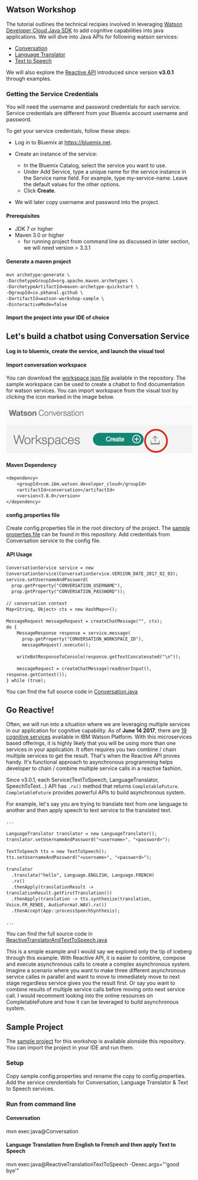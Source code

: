 ## Watson Workshop

The tutorial outlines the technical recipies involved in leveraging [Watson Developer Cloud Java SDK](https://github.com/watson-developer-cloud/java-sdk) to add cognitive capabilities into java applications.
We will dive into Java APIs for following watson services: 
- [Conversation]()
- [Language Translator]()
- [Text to Speech]()

We will also explore the [Reactive API](https://github.com/watson-developer-cloud/java-sdk#introduce-reactive-api-call-for-v301) introduced since version **v3.0.1** through examples.

### Getting the Service Credentials
You will need the username and password credentials for each service. Service credentials are different from your Bluemix account username and password.

To get your service credentials, follow these steps:

- Log in to Bluemix at https://bluemix.net.

- Create an instance of the service:

  - In the Bluemix Catalog, select the service you want to use.
  - Under Add Service, type a unique name for the service instance in the Service name field. For example, type my-service-name. Leave the default values for the other options.
  - Click **Create**.
  
- We will later copy username and password into the project.

#### Prerequisites
- JDK 7 or higher
- Maven 3.0 or higher
  - for running project from command line as discussed in later section, we will need version > 3.3.1

#### Generate a maven project
```
mvn archetype:generate \
-DarchetypeGroupId=org.apache.maven.archetypes \
-DarchetypeArtifactId=maven-archetype-quickstart \
-DgroupId=io.pkhanal.github \
-DartifactId=watson-workshop-sample \
-DinteractiveMode=false
```

#### Import the project into your IDE of choice

## Let's build a chatbot using Conversation Service

#### Log in to bluemix, create the service, and launch the visual tool

#### Import conversation workspace 
You can download the [workspace json file](/data/watson-resource-finder-conversation-workspace.json) available in the repository. The sample workspace can be used to create a chabot to find documentation for watson services. You can import workspace from the visual tool by clicking the icon marked in the image below.

![Import Workspace](/images/import-workspace.png?raw=true "Import Workspace")

#### Maven Dependency
```
<dependency>
	<groupId>com.ibm.watson.developer_cloud</groupId>
	<artifactId>conversation</artifactId>
	<version>3.8.0</version>
</dependency>
```
#### config.properties file
Create config.properties file in the root directory of the project. The [sample properties file](/sample-project/watson-workshop-sample/sample.config.properties) can be found in this repository. Add credentials from Conversation service to the config file.

#### API Usage
```
ConversationService service = new ConversationService(ConversationService.VERSION_DATE_2017_02_03);
service.setUsernameAndPassword(
  prop.getProperty("CONVERSATION_USERNAME"),
  prop.getProperty("CONVERSATION_PASSWORD"));

// conversation context
Map<String, Object> ctx = new HashMap<>();

MessageRequest messageRequest = createChatMessage("", ctx);
do {
    MessageResponse response = service.message(
      prop.getProperty("CONVERSATION_WORKSPACE_ID"),
      messageRequest).execute();

    writeBotResponseToConsole(response.getTextConcatenated("\n"));

    messageRequest = createChatMessage(readUserInput(), response.getContext());
} while (true);

```
You can find the full source code in [Conversation.java](https://github.com/pkhanal/watson-workshop-java/blob/master/sample-project/watson-workshop-sample/src/main/java/io/pkhanal/github/Conversation.java)


## Go Reactive!
Often, we will run into a situation where we are leveraging multiple services in our application for cognitive capability. As of **June 14 2017**, there are [19 cognitive services](https://www.ibm.com/watson/developercloud/services-catalog.html) available in IBM Watson Platform. With this microservices based offerings, it is highly likely that you will be using more than one services in your application. It often requires you two combine / chain multiple services to get the result. That's when the Reactive API proves handy. It's functional approach to asynchronous programming helps developer to chain / combine multiple service calls in a reactive fashion.

Since v3.0.1, each Service(TextToSpeech, LanguageTranslator, SpeechToText...) API has ``.rx()`` method that returns ``CompletableFuture``. ``CompletableFuture`` provides powerful APIs to build asynchronous system.

For example, let's say you are trying to translate text from one language to another and then apply speech to text service to the translated text.

```
...

LanguageTranslator translator = new LanguageTranslator();
translator.setUsernameAndPassword("<username>", "<password>");

TextToSpeech tts = new TextToSpeech();
tts.setUsernameAndPassword("<username>", "<password>");

translator
  .translate("hello", Language.ENGLISH, Language.FRENCH)
  .rx()
  .thenApply(translationResult -> translationResult.getFirstTranslation())
  .thenApply(translation -> tts.synthesize(translation, Voice.FR_RENEE, AudioFormat.WAV).rx())
  .thenAccept(App::processSpeechSynthesis);
  
...
```
You can find the full source code in [ReactiveTranslatorAndTextToSpeech.java](https://github.com/pkhanal/watson-workshop-java/blob/master/sample-project/watson-workshop-sample/src/main/java/io/pkhanal/github/ReactiveTranslatorAndTextToSpeech.java)

This is a smiple example and I would say we explored only the tip of iceberg through this example. With Reactive API, it is easier to combine, compose and execute asynchronous calls to create a complex asynchronous system. Imagine a scenario where you want to make three different asynchronous service calles in parallel and want to move to immediately move to next stage regardless service gives you the result first. Or say you want to combine results of multiple service calls before moving onto next service call. I would recomment looking into the online resources on CompletableFuture and how it can be leveraged to build asynchronous system.


## Sample Project
The [sample project](/sample-project/watson-workshop-sample/) for this workshop is available alonside this repository. You can import the project in your IDE and run them.

### Setup
Copy sample.config.properties and rename the copy to config.properties. Add the service crendentials for Conversation, Language Translator & Text to Speech services.

### Run from command line

#### Conversation
mvn exec:java@Conversation

#### Language Translation from English to French and then apply Text to Speech
mvn exec:java@ReactiveTranslationTextToSpeech -Dexec.args="'good bye'"


